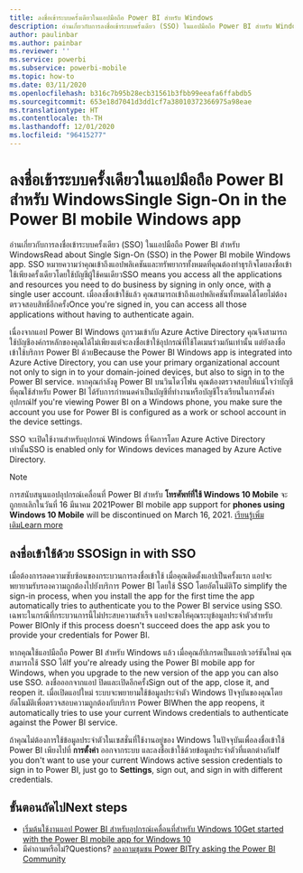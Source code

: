 ```yaml
---
title: ลงชื่อเข้าระบบครั้งเดียวในแอปมือถือ Power BI สำหรับ Windows
description: อ่านเกี่ยวกับการลงชื่อเข้าระบบครั้งเดียว (SSO) ในแอปมือถือ Power BI สำหรับ Windows SSO หมายความว่าคุณเข้าถึงแอปพลิเคชันและทรัพยากรทั้งหมดที่คุณต้องทำธุรกิจโดยลงชื่อเข้าใช้เพียงครั้งเดียวโดยใช้บัญชีผู้ใช้คนเดียว
author: paulinbar
ms.author: painbar
ms.reviewer: ''
ms.service: powerbi
ms.subservice: powerbi-mobile
ms.topic: how-to
ms.date: 03/11/2020
ms.openlocfilehash: b316c7b95b28ecb31561b3fbb99eeafa6ffabdb5
ms.sourcegitcommit: 653e18d7041d3dd1cf7a38010372366975a98eae
ms.translationtype: HT
ms.contentlocale: th-TH
ms.lasthandoff: 12/01/2020
ms.locfileid: "96415277"
---
```

# <a name="single-sign-on-in-the-power-bi-mobile-windows-app"></a><span data-ttu-id="7563c-104">ลงชื่อเข้าระบบครั้งเดียวในแอปมือถือ Power BI สำหรับ Windows</span><span class="sxs-lookup"><span data-stu-id="7563c-104">Single Sign-On in the Power BI mobile Windows app</span></span>

<span data-ttu-id="7563c-105">อ่านเกี่ยวกับการลงชื่อเข้าระบบครั้งเดียว (SSO) ในแอปมือถือ Power BI สำหรับ Windows</span><span class="sxs-lookup"><span data-stu-id="7563c-105">Read about Single Sign-On (SSO) in the Power BI mobile Windows app.</span></span> <span data-ttu-id="7563c-106">SSO หมายความว่าคุณเข้าถึงแอปพลิเคชันและทรัพยากรทั้งหมดที่คุณต้องทำธุรกิจโดยลงชื่อเข้าใช้เพียงครั้งเดียวโดยใช้บัญชีผู้ใช้คนเดียว</span><span class="sxs-lookup"><span data-stu-id="7563c-106">SSO means you access all the applications and resources you need to do business by signing in only once, with a single user account.</span></span> <span data-ttu-id="7563c-107">เมื่อลงชื่อเข้าใช้แล้ว คุณสามารถเข้าถึงแอปพลิเคชันทั้งหมดได้โดยไม่ต้องตรวจสอบสิทธิ์อีกครั้ง</span><span class="sxs-lookup"><span data-stu-id="7563c-107">Once you're signed in, you can access all those applications without having to authenticate again.</span></span> 

<span data-ttu-id="7563c-108">เนื่องจากแอป Power BI Windows ถูกรวมเข้ากับ Azure Active Directory คุณจึงสามารถใช้บัญชีองค์กรหลักของคุณได้ไม่เพียงแต่จะลงชื่อเข้าใช้อุปกรณ์ที่ใช้โดเมนร่วมกันเท่านั้น แต่ยังลงชื่อเข้าใช้บริการ Power BI ด้วย</span><span class="sxs-lookup"><span data-stu-id="7563c-108">Because the Power BI Windows app is integrated into Azure Active Directory, you can use your primary organizational account not only to sign in to your domain-joined devices, but also to sign in to the Power BI service.</span></span> <span data-ttu-id="7563c-109">หากคุณกำลังดู Power BI บนวินโดว์โฟน คุณต้องตรวจสอบให้แน่ใจว่าบัญชีที่คุณใช้สำหรับ Power BI ได้รับการกำหนดค่าเป็นบัญชีที่ทำงานหรือบัญชีโรงเรียนในการตั้งค่าอุปกรณ์</span><span class="sxs-lookup"><span data-stu-id="7563c-109">If you're viewing Power BI on a Windows phone, you make sure the account you use for Power BI is configured as a work or school account in the device settings.</span></span>  

<span data-ttu-id="7563c-110">SSO จะเปิดใช้งานสำหรับอุปกรณ์ Windows ที่จัดการโดย Azure Active Directory เท่านั้น</span><span class="sxs-lookup"><span data-stu-id="7563c-110">SSO is enabled only for Windows devices managed by Azure Active Directory.</span></span>

>[!NOTE]
><span data-ttu-id="7563c-111">การสนับสนุนแอปอุปกรณ์เคลื่อนที่ Power BI สำหรับ **โทรศัพท์ที่ใช้ Windows 10 Mobile** จะถูกยกเลิกในวันที่ 16 มีนาคม 2021</span><span class="sxs-lookup"><span data-stu-id="7563c-111">Power BI mobile app support for **phones using Windows 10 Mobile** will be discontinued on March 16, 2021.</span></span> [<span data-ttu-id="7563c-112">เรียนรู้เพิ่มเติม</span><span class="sxs-lookup"><span data-stu-id="7563c-112">Learn more</span></span>](/legal/powerbi/powerbi-mobile/power-bi-mobile-app-end-of-support-for-windows-phones)

## <a name="sign-in-with-sso"></a><span data-ttu-id="7563c-113">ลงชื่อเข้าใช้ด้วย SSO</span><span class="sxs-lookup"><span data-stu-id="7563c-113">Sign in with SSO</span></span>

<span data-ttu-id="7563c-114">เมื่อต้องการลดความซับซ้อนของกระบวนการลงชื่อเข้าใช้ เมื่อคุณติดตั้งแอปเป็นครั้งแรก แอปจะพยายามรับรองความถูกต้องไปยังบริการ Power BI โดยใช้ SSO โดยอัตโนมัติ</span><span class="sxs-lookup"><span data-stu-id="7563c-114">To simplify the sign-in process, when you install the app for the first time the app automatically tries to authenticate you to the Power BI service using SSO.</span></span> <span data-ttu-id="7563c-115">เฉพาะในกรณีที่กระบวนการนี้ไม่ประสบความสำเร็จ แอปจะขอให้คุณระบุข้อมูลประจำตัวสำหรับ Power BI</span><span class="sxs-lookup"><span data-stu-id="7563c-115">Only if this process doesn't succeed does the app ask you to provide your credentials for Power BI.</span></span>  

<span data-ttu-id="7563c-116">หากคุณใช้แอปมือถือ Power BI สำหรับ Windows แล้ว เมื่อคุณอัปเกรดเป็นแอปเวอร์ชันใหม่ คุณสามารถใช้ SSO ได้</span><span class="sxs-lookup"><span data-stu-id="7563c-116">If you're already using the Power BI mobile app for Windows, when you upgrade to the new version of the app you can also use SSO.</span></span> <span data-ttu-id="7563c-117">ลงชื่อออกจากแอป ปิดและเปิดอีกครั้ง</span><span class="sxs-lookup"><span data-stu-id="7563c-117">Sign out of the app, close it, and reopen it.</span></span> <span data-ttu-id="7563c-118">เมื่อเปิดแอปใหม่ ระบบจะพยายามใช้ข้อมูลประจำตัว Windows ปัจจุบันของคุณโดยอัตโนมัติเพื่อตรวจสอบความถูกต้องกับบริการ Power BI</span><span class="sxs-lookup"><span data-stu-id="7563c-118">When the app reopens, it automatically tries to use your current Windows credentials to authenticate against the Power BI service.</span></span> 

<span data-ttu-id="7563c-119">ถ้าคุณไม่ต้องการใช้ข้อมูลประจำตัวในเซสชั่นที่ใช้งานอยู่ของ Windows ในปัจจุบันเพื่อลงชื่อเข้าใช้ Power BI เพียงไปที่ **การตั้งค่า** ออกจากระบบ และลงชื่อเข้าใช้ด้วยข้อมูลประจำตัวที่แตกต่างกัน</span><span class="sxs-lookup"><span data-stu-id="7563c-119">If you don't want to use your current Windows active session credentials to sign in to Power BI, just go to **Settings**, sign out, and sign in with different credentials.</span></span> 
 
## <a name="next-steps"></a><span data-ttu-id="7563c-120">ขั้นตอนถัดไป</span><span class="sxs-lookup"><span data-stu-id="7563c-120">Next steps</span></span>

- [<span data-ttu-id="7563c-121">เริ่มต้นใช้งานแอป Power BI สำหรับอุปกรณ์เคลื่อนที่สำหรับ Windows 10</span><span class="sxs-lookup"><span data-stu-id="7563c-121">Get started with the Power BI mobile app for Windows 10</span></span>](mobile-windows-10-phone-app-get-started.md)
- <span data-ttu-id="7563c-122">มีคำถามหรือไม่?</span><span class="sxs-lookup"><span data-stu-id="7563c-122">Questions?</span></span> [<span data-ttu-id="7563c-123">ลองถามชุมชน Power BI</span><span class="sxs-lookup"><span data-stu-id="7563c-123">Try asking the Power BI Community</span></span>](https://community.powerbi.com/)
